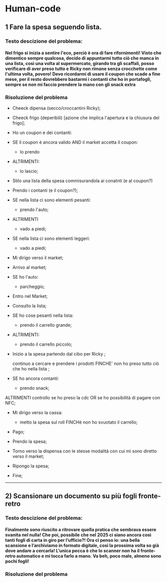 #  Human-code

## 1  Fare la spesa seguendo lista.

### Testo descizione del problema: 
#### Nel frigo si inizia a sentire l'eco, perciò è ora di fare rifornimenti! Visto che dimentico sempre qualcosa, decido di appuntarmi tutto ciò che manca in una lista, così una volta al supermercato, girando tra gli scaffali, posso verificare di aver preso tutto e Ricky non rimane senza crocchette come l'ultima volta, povero! Devo ricordarmi di usare il coupon che scade a fine mese, per il resto dovrebbero bastarmi i contanti che ho in portafogli, sempre se non mi faccio prendere la mano con gli snack extra


### Risoluzione del problema
 
- Cheeck dipensa (secco/croccantini Ricky);

- Cheeck frigo (deperibili) [azione che implica l'apertura e la chiusura del frigo];

- Ho un coupon e dei contanti:

 - SE il coupon è ancora valido 
     AND il market accetta il coupon:
   - lo prendo

- ALTRIMENTI: 
     - lo lascio;

- Stilo una lista della spesa commisurandola ai conatnti (e al coupon?)

- Prendo i contanti (e il coupon?);

- SE nella lista ci sono elementi pesanti: 
    - prendo l'auto;

 - ALTRIMENTI 
    - vado a piedi;


 - SE nella lista ci sono elementi leggeri:
    - vado a piedi;

- Mi dirigo verso il market;

- Arrivo al market;

- SE ho l'auto:
    - parcheggio;

- Entro nel Market;

- Consulto la lista;

- SE ho  cose pesanti nella lista:
  -  prendo il carrello grande;

 - ALTRIMENTI:
    - prendo il carrello piccolo;

- Inizio a la spesa partendo dal cibo per Ricky ;
  
  continuo a cercare e prendere i prodotti FINCHE' non ho preso 
   tutto ciò che ho nella lista ;

- SE ho ancora contanti:
    - prendo snack;

 ALTRIMENTI controllo se ho preso la cdc 
 OR se ho possibilità di pagare con NFC;

- Mi dirigo verso la cassa:
    - metto la spesa sul roll  FINCHè non ho svuotato il carrello;

- Pago;

- Prendo la spesa;

- Torno verso la dispensa con le stesse modalità con cui mi sono diretto verso il market;

- Ripongo la spesa;

- Fine;


_______






## 2) Scansionare un documento su più fogli fronte-retro

### Testo descizione del problema: 
#### Finalmente sono riuscito a ritrovare quella pratica che sembrava essere svanita nel nulla! Che poi, possibile che nel 2025 ci siano ancora così tanti fogli di carta in giro per l’ufficio?! Ora ci penso io: una bella scansione e l’archiviamo in formato digitale, così la prossima volta so già dove andare a cercarla! L’unica pecca è che lo scanner non ha il fronte-retro automatico e mi tocca farlo a mano. Va beh, poco male, almeno sono pochi fogli!


### Risoluzione del problema






